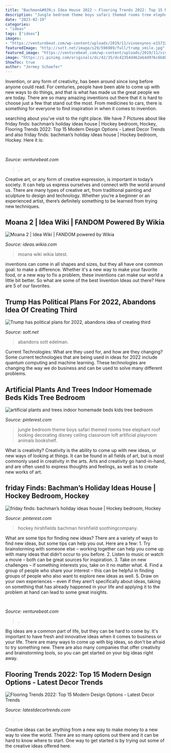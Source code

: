 ```yaml
---
title: "Bachman&#039;s Idea House 2022 ~ Flooring Trends 2022: Top 15 Modern Design Options"
description: "Jungle bedroom theme boys safari themed rooms tree elephant roof looking decorating disney ceiling classroom loft artificial playroom animals bookshelf"
date: "2023-02-19"
categories:
- "ideas"
tags: ["ideas"]
images:
- "https://venturebeat.com/wp-content/uploads/2019/11/vivoexynos-e1573227653262.jpg"
featuredImage: "http://sott.net/image/s29/596989/full/trump_smile.jpg"
featured_image: "https://venturebeat.com/wp-content/uploads/2019/11/vivoexynos-e1573227653262.jpg"
image: "https://i.pinimg.com/originals/dc/42/35/dc42354d462eb4d976c6b88ec523cadd.jpg"
ShowToc: true
author: "Jermey Schaefer"
---
```



Invention, or any form of creativity, has been around since long before anyone could read. For centuries, people have been able to come up with new ways to do things, and that is what has made us the great people we are today. There are so many amazing inventions out there that it is hard to choose just a few that stand out the most. From medicines to cars, there is something for everyone to find inspiration in when it comes to invention.

	

		
searching about  you've visit to the right place. We have 7 Pictures about  like friday finds: bachman’s holiday ideas house | Hockey bedroom, Hockey, Flooring Trends 2022: Top 15 Modern Design Options - Latest Decor Trends and also friday finds: bachman’s holiday ideas house | Hockey bedroom, Hockey. Here it is:
		
    
## 

<img loading=lazy src="https://venturebeat.com/wp-content/uploads/2019/11/sirired.jpg" onerror="this.onerror=null;this.src='https://tse3.mm.bing.net/th?id=OIP.JLRusF0NhdqAVoxmYe6LnQHaDt&amp;pid=15.1';" alt="">

_Source: venturebeat.com_

>. 

	

Creative art, or any form of creative expression, is important in today’s society. It can help us express ourselves and connect with the world around us. There are many types of creative art, from traditional painting and sculpture to design and technology. Whether you’re a beginner or an experienced artist, there’s definitely something to be learned from trying new techniques.

    
## Moana 2 | Idea Wiki | FANDOM Powered By Wikia

<img loading=lazy src="https://vignette1.wikia.nocookie.net/ideas/images/d/dc/FotorCreated-0.jpg/revision/latest?cb=20161223171917" onerror="this.onerror=null;this.src='https://tse4.mm.bing.net/th?id=OIP.Ashn8p_SRjaFKw3VGNgbFgHaKe&amp;pid=15.1';" alt="Moana 2 | Idea Wiki | FANDOM powered by Wikia">

_Source: ideas.wikia.com_

>moana wiki wikia latest. 

	

inventions can come in all shapes and sizes, but they all have one common goal: to make a difference. Whether it's a new way to make your favorite food, or a new way to fix a problem, these inventions can make our world a little bit better. So what are some of the best Invention Ideas out there? Here are 5 of our favorites.

    
## Trump Has Political Plans For 2022, Abandons Idea Of Creating Third

<img loading=lazy src="http://sott.net/image/s29/596989/full/trump_smile.jpg" onerror="this.onerror=null;this.src='https://tse4.mm.bing.net/th?id=OIP.rAJNbv_7GVZVHbP7pEaECQHaEK&amp;pid=15.1';" alt="Trump has political plans for 2022, abandons idea of creating third">

_Source: sott.net_

>abandons sott edelman. 

	

Current Technologies: What are they used for, and how are they changing?
Some current technologies that are being used in ideas for 2022 include quantum computing and machine learning. These technologies are changing the way we do business and can be used to solve many different problems.

    
## Artificial Plants And Trees Indoor Homemade Beds Kids Tree Bedroom

<img loading=lazy src="https://i.pinimg.com/originals/dc/42/35/dc42354d462eb4d976c6b88ec523cadd.jpg" onerror="this.onerror=null;this.src='https://tse4.mm.bing.net/th?id=OIP.vW9ybXr-oTmwv1cTuAgCwwHaLH&amp;pid=15.1';" alt="artificial plants and trees indoor homemade beds kids tree bedroom">

_Source: pinterest.com_

>jungle bedroom theme boys safari themed rooms tree elephant roof looking decorating disney ceiling classroom loft artificial playroom animals bookshelf. 

	

What is creativity?
Creativity is the ability to come up with new ideas, or new ways of looking at things. It can be found in all fields of art, but is most commonly used in creativity in the arts. Arts and creativity go hand-in-hand, and are often used to express thoughts and feelings, as well as to create new works of art.

    
## friday Finds: Bachman’s Holiday Ideas House | Hockey Bedroom, Hockey

<img loading=lazy src="https://i.pinimg.com/originals/4e/58/3b/4e583bd7fa1e7b1104cf3558d434f65b.jpg" onerror="this.onerror=null;this.src='https://tse4.mm.bing.net/th?id=OIP.UInXWMiql5b-d0_edpzQ5gHaLH&amp;pid=15.1';" alt="friday finds: bachman’s holiday ideas house | Hockey bedroom, Hockey">

_Source: pinterest.com_

>hockey hirshfields bachman hirshfield soothingcompany. 

	

What are some tips for finding new ideas?
There are a variety of ways to find new ideas, but some tips can help you out. Here are a few: 1. Try brainstorming with someone else – working together can help you come up with many ideas that didn’t occur to you before. 2. Listen to music or watch a movie – both can be great sources for inspiration. 3. Take on new challenges – if something interests you, take on it no matter what. 4. Find a group of people who share your interest – this can be helpful in finding groups of people who also want to explore new ideas as well. 5. Draw on your own experiences – even if they aren’t specifically about ideas, taking on something that has already happened in your life and applying it to the problem at hand can lead to some great insights.

    
## 

<img loading=lazy src="https://venturebeat.com/wp-content/uploads/2019/11/vivoexynos-e1573227653262.jpg" onerror="this.onerror=null;this.src='https://tse4.mm.bing.net/th?id=OIP.oTbiObz3bFvUIhbHnSiY5wHaEK&amp;pid=15.1';" alt="">

_Source: venturebeat.com_

>. 

	

Big ideas are a common part of life, but they can be hard to come by. It's important to have fresh and innovative ideas when it comes to business or your life. There are many ways to come up with big ideas, so don't be afraid to try something new. There are also many companies that offer creativity and brainstorming tools, so you can get started on your big ideas right away.

    
## Flooring Trends 2022: Top 15 Modern Design Options - Latest Decor Trends

<img loading=lazy src="https://latestdecortrends.com/wp-content/uploads/2021/04/living-room-design-ideas-2022-1-768x504.jpg" onerror="this.onerror=null;this.src='https://tse3.mm.bing.net/th?id=OIP.0aXYovz20Mf6y5FFmHL5GwHaE3&amp;pid=15.1';" alt="Flooring Trends 2022: Top 15 Modern Design Options - Latest Decor Trends">

_Source: latestdecortrends.com_

>. 

	

Creative ideas can be anything from a new way to make money to a new way to view the world. There are so many options out there and it can be hard to know where to start. One way to get started is by trying out some of the creative ideas offered here.


